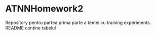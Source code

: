 # ATNNHomework2
Repository pentru partea prima parte a temei cu training experiments. README contine tabelul

